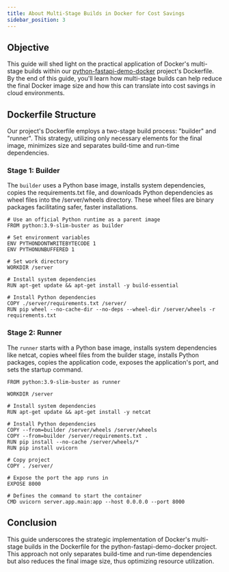 ```yaml
---
title: About Multi-Stage Builds in Docker for Cost Savings
sidebar_position: 3
---
```

## Objective
This guide will shed light on the practical application of Docker's multi-stage builds within our [python-fastapi-demo-docker](https://github.com/aws-samples/python-fastapi-demo-docker) project's Dockerfile. By the end of this guide, you'll learn how multi-stage builds can help reduce the final Docker image size and how this can translate into cost savings in cloud environments.

## Dockerfile Structure
Our project's Dockerfile employs a two-stage build process: "builder" and "runner". This strategy, utilizing only necessary elements for the final image, minimizes size and separates build-time and run-time dependencies.

### Stage 1: Builder
The `builder` uses a Python base image, installs system dependencies, copies the requirements.txt file, and downloads Python dependencies as wheel files into the /server/wheels directory. These wheel files are binary packages facilitating safer, faster installations.

```
# Use an official Python runtime as a parent image
FROM python:3.9-slim-buster as builder

# Set environment variables
ENV PYTHONDONTWRITEBYTECODE 1
ENV PYTHONUNBUFFERED 1

# Set work directory
WORKDIR /server

# Install system dependencies
RUN apt-get update && apt-get install -y build-essential

# Install Python dependencies
COPY ./server/requirements.txt /server/
RUN pip wheel --no-cache-dir --no-deps --wheel-dir /server/wheels -r requirements.txt
```

### Stage 2: Runner
The `runner` starts with a Python base image, installs system dependencies like netcat, copies wheel files from the builder stage, installs Python packages, copies the application code, exposes the application's port, and sets the startup command.

```
FROM python:3.9-slim-buster as runner

WORKDIR /server

# Install system dependencies
RUN apt-get update && apt-get install -y netcat

# Install Python dependencies
COPY --from=builder /server/wheels /server/wheels
COPY --from=builder /server/requirements.txt .
RUN pip install --no-cache /server/wheels/*
RUN pip install uvicorn

# Copy project
COPY . /server/

# Expose the port the app runs in
EXPOSE 8000

# Defines the command to start the container
CMD uvicorn server.app.main:app --host 0.0.0.0 --port 8000
```

## Conclusion

This guide underscores the strategic implementation of Docker's multi-stage builds in the Dockerfile for the python-fastapi-demo-docker project. This approach not only separates build-time and run-time dependencies but also reduces the final image size, thus optimizing resource utilization.
